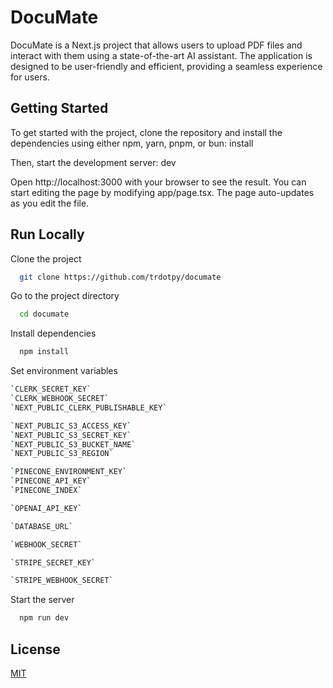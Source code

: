 # DocuMate

DocuMate is a Next.js project that allows users to upload PDF files and interact with them using a state-of-the-art AI assistant. The application is designed to be user-friendly and efficient, providing a seamless experience for users.

## Getting Started

To get started with the project, clone the repository and install the dependencies using either npm, yarn, pnpm, or bun:
install

Then, start the development server:
dev

Open http://localhost:3000 with your browser to see the result. You can start editing the page by modifying app/page.tsx. The page auto-updates as you edit the file.

## Run Locally

Clone the project

```bash
  git clone https://github.com/trdotpy/documate
```

Go to the project directory

```bash
  cd documate
```

Install dependencies

```bash
  npm install
```

Set environment variables

```bash
`CLERK_SECRET_KEY`
`CLERK_WEBHOOK_SECRET`
`NEXT_PUBLIC_CLERK_PUBLISHABLE_KEY`

`NEXT_PUBLIC_S3_ACCESS_KEY`
`NEXT_PUBLIC_S3_SECRET_KEY`
`NEXT_PUBLIC_S3_BUCKET_NAME`
`NEXT_PUBLIC_S3_REGION`

`PINECONE_ENVIRONMENT_KEY`
`PINECONE_API_KEY`
`PINECONE_INDEX`

`OPENAI_API_KEY`

`DATABASE_URL`

`WEBHOOK_SECRET`

`STRIPE_SECRET_KEY`

`STRIPE_WEBHOOK_SECRET`
```

Start the server

```bash
  npm run dev
```

## License

[MIT](https://choosealicense.com/licenses/mit/)
